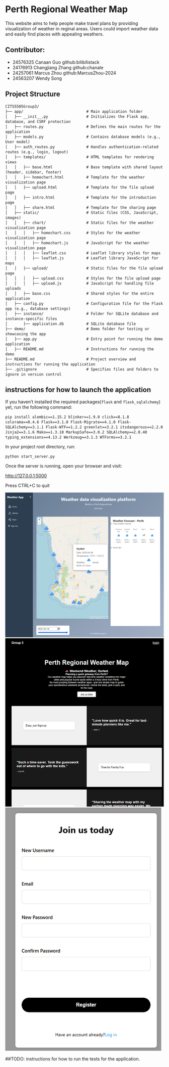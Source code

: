 # Perth Regional Weather Map 
This website aims to help people make travel plans by providing visualization of weather in reginal areas. Users could import weather data and easily find places with appealing weathers.


## Contributor:
- 24576325 Canaan Guo github:bilibilistack
- 24176913 Changjiang Zhang  github:chanale
- 24257061 Marcus Zhou github:MarcusZhou-2024
- 24563207 Wendy Song

## Project Structure

```
CITS5505Group3/
├── app/                            # Main application folder
│   ├── __init__.py                 # Initializes the Flask app, database, and CSRF protection
│   ├── routes.py                   # Defines the main routes for the application
│   ├── models.py                   # Contains database models (e.g., User model)
│   ├── auth_routes.py              # Handles authentication-related routes (e.g., login, logout)
│   ├── templates/                  # HTML templates for rendering views
│   │   ├── base.html               # Base template with shared layout (header, sidebar, footer)
│   │   ├── homechart.html          # Template for the weather visualization page
│   │   ├── upload.html             # Template for the file upload page
│   │   ├── intro.html              # Template for the introduction page
│   │   ├── share.html              # Template for the sharing page
│   ├── static/                     # Static files (CSS, JavaScript, images)
│   │   ├── chart/                  # Static files for the weather visualization page
│   │   │   ├── homechart.css       # Styles for the weather visualization page
│   │   │   ├── homechart.js        # JavaScript for the weather visualization page
│   │   │   ├── leaflet.css         # Leaflet library styles for maps
│   │   │   ├── leaflet.js          # Leaflet library JavaScript for maps
│   │   ├── upload/                 # Static files for the file upload page
│   │   │   ├── upload.css          # Styles for the file upload page
│   │   │   ├── upload.js           # JavaScript for handling file uploads
│   │   ├── base.css                # Shared styles for the entire application
│   ├── config.py                   # Configuration file for the Flask app (e.g., database settings)
│   ├── instance/                   # Folder for SQLite database and instance-specific files
│       ├── application.db          # SQLite database file
├── demo/                           # Demo folder for testing or showcasing the app
│   ├── app.py                      # Entry point for running the demo application
│   ├── README.md                   # Instructions for running the demo
├── README.md                       # Project overview and instructions for running the application
├── .gitignore                      # Specifies files and folders to ignore in version control
```


## instructions for how to launch the application

If you haven’t installed the required packages(`flask` and `flask_sqlalchemy`) yet, run the following command:

```
pip install alembic==1.15.2 blinker==1.9.0 click==8.1.8 colorama==0.4.6 Flask==3.1.0 Flask-Migrate==4.1.0 Flask-SQLAlchemy==3.1.1 Flask-WTF==1.2.2 greenlet==3.2.1 itsdangerous==2.2.0 Jinja2==3.1.6 Mako==1.3.10 MarkupSafe==3.0.2 SQLAlchemy==2.0.40 typing_extensions==4.13.2 Werkzeug==3.1.3 WTForms==3.2.1

```

In your project root directory, run:

```
python start_server.py
```

Once the server is running, open your browser and visit:

http://127.0.0.1:5000


Press CTRL+C to quit

![Homepage](introduction_images/Homepage.png)
![Introduction Page](introduction_images/Introduction%20page.png)
![Register](introduction_images/Register.png)





##TODO:
instructions for how to run the tests for the application.

